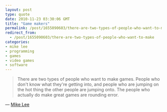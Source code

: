```yaml
---
layout: post
type: quote
date: 2010-11-23 03:30:06 GMT
title: "Game makers"
permalink: /post/1655090603/there-are-two-types-of-people-who-want-to-make
redirect_from: 
  - /post/1655090603/there-are-two-types-of-people-who-want-to-make
categories:
- mike lee
- programming
- games
- video games
- software
---
```

<blockquote>There are two types of people who want to make games. People who don't know what they're getting into, and people who are jumping on the hot thing the other people are jumping onto. The people who actually do make great games are rounding error.</blockquote>
<p>— <a href="http://www.mikeleeproject.com/index.php?title=Michael_Lee_Motherfucker">Mike Lee</a></p>